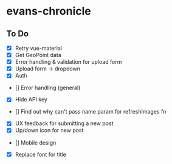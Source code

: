 # evans-chronicle

## To Do

- [x] Retry vue-material
- [x] Get GeoPoint data
- [x] Error handling & validation for upload form
- [x] Upload form -> dropdown
- [x] Auth
- [] Error handling (general)
- [x] Hide API key
- [] Find out why can't pass name param for refreshImages fn
- [x] UX feedback for submitting a new post
- [x] Up/down icon for new post
- [] Mobile design
- [x] Replace font for title
